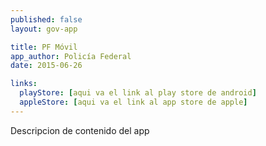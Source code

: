 ```yaml
---
published: false
layout: gov-app

title: PF Móvil
app_author: Policía Federal
date: 2015-06-26

links:
  playStore: [aqui va el link al play store de android]
  appleStore: [aqui va el link al app store de apple]
---
```


Descripcion de contenido del app
